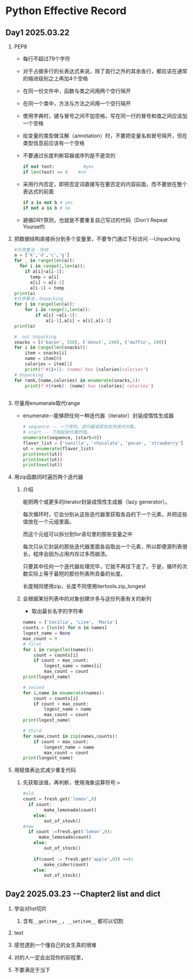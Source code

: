 



# Python Effective Record

## Day1 2025.03.22

1. PEP8

   - 每⾏不超过79个字符

   - 对于占据多⾏的长表达式来说，除了⾸⾏之外的其余各⾏，都应该在通常的缩进级别之上再加4个空格 

   - 在同⼀份⽂件中，函数与类之间⽤两个空⾏隔开

   - 在同⼀个类中，⽅法与⽅法之间⽤⼀个空⾏隔开

   - 使⽤字典时，键与冒号之间不加空格，写在同⼀⾏的冒号和值之间应该加⼀个空格

   - 给变量的类型做注解（annotation）时，不要把变量名和冒号隔开，但在类型信息前应该有⼀个空格

   - 不要通过长度判断容器或序列是不是空的

     ``` python
     if not text:  			#yes
     if len(text) == 0	  #no
     ```

     

   - 采⽤⾏内否定，即把否定词直接写在要否定的内容前⾯，⽽不要放在整个表达式的前⾯

     ``` python
     if a is not b # yes
     if not a is b # no
     ```
     
   - 避循DRY原则，也就是不要重复⾃⼰写过的代码（Don't Repeat Yourself)

1. 把数据结构直接拆分到多个变量⾥，不要专门通过下标访问 --Unpacking

   ```python
   #升序算法--传统
   a = ['k','d','c','g']
   for _ in range(len(a)):
     for i in range(1,len(a)):
       if a[i]<a[i-1]:
         temp = a[i]
         a[i] = a[i-1]
         a[i-1] = temp
   print(a)
   #升序算法--Unpacking
   for j in range(len(a)):
       for i in range(1,len(a)):
           if a[i] <a[i-1]:
               a[i-1],a[i] = a[i],a[i-1]
   print(a)
   
   #  not Unpacking
   snacks = [('bacon', 350), ('donut', 240), ('muffin', 190)]
   for i in range(len(snacks)):
       item = snacks[i]
       name = item[0]
       calories = item[1]
       print(f'#{i+1}: (name) has {calories}calories')
   # Unpacking 
   for rank,(name,calories) in enumerate(snacks,1):
       print(f'#{rank}: {name} has {calories} calories')
       
   ```

1. 尽量⽤enumerate取代range

   - enumerate--能够把任何⼀种迭代器（iterator）封装成惰性⽣成器

     ```python
     # sequence -- 一个序列、迭代器或其他支持迭代对象。
     # start -- 下标起始位置的值。
     enumerate(sequence, [start=0])
     flavor_list = ['vanilla', 'chocolate', 'pecan', 'strawberry']
     ut = enumerate(flavor_list)
     print(next(ut))
     print(next(ut))
     print(next(ut))
     ```
     

1. ⽤zip函数同时遍历两个迭代器

   1. 介绍

      能把两个或更多的iterator封装成惰性⽣成器（lazy generator）。

      每次循环时，它会分别从这些迭代器⾥获取各⾃的下⼀个元素，并把这些值放在⼀个元组⾥⾯。

      ⽽这个元组可以拆分到for语句⾥的那些变量之中

      每次只从它封装的那些迭代器⾥⾯各⾃取出⼀个元素，所以即便源列表很长，程序会因为占⽤内存过多⽽崩溃。

      只要其中任何⼀个迭代器处理完毕，它就不再往下⾛了。于是，循环的次数实际上等于最短的那份列表所具备的长度。

      长度相同使用zip，长度不同使用itertools.zip_longest

   

   1. 会根据某份列表中的对象创建许多与这份列表有关的新列

      - 取出最长名字的字符串

      ```python
      names = ['Cecilia', 'Lise', 'Marie']
      counts = [len(n) for n in names]
      logest_name = None
      max_count = 0
      # first 
      for i in range(len(names)):
          count = counts[i]
          if count > max_count:
              logest_name = names[i]
              max_count = count
      print(logest_name)
      
      # second
      for i,name in enumerate(names):
          count = counts[i]
          if count > max_count:
              logest_name = name
              max_count = count
      print(logest_name)
      
      # third
      for name,count in zip(names,counts):
          if count > max_count:
              longest_name = name
              max_count = count
      print(longest_name)
      ```

1. ⽤赋值表达式减少重复代码

   1. 先获取该值，再判断，使用海象运算符号:=

      ``` PYTHON
      #old
      count = fresh.get('lemon',0)
      	if count:
              make_lemonada(count)
          else:
              out_of_stovk()
      #new
      	if count :=fresh.get('lemon',0):
           	make_lemonada(count)
          else:
              out_of_stock()
              
          if(count := fresh.get('apple',0)) >=4:
              make_cider(count)
          else:
              out_of_stock()
      
      
      ```

 ## Day2 2025.03.23 --Chapter2 list and dict

1. 学会对list切片
   1. 含有`__getitem__`，`__setitem__` 都可以切割
2. text





1.  感觉遇到一个懂自己的女生真的很难
2. 对的人一定会出现你的前程里，
3. 不要满足于当下

